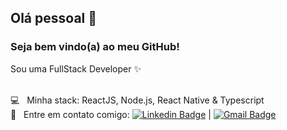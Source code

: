 ## Olá pessoal 👋
### Seja bem vindo(a) ao meu GitHub!

Sou uma FullStack Developer :sparkles:

<br/> :computer: &nbsp; Minha stack: ReactJS, Node.js, React Native & Typescript
<br/> :email: &nbsp; Entre em contato comigo: [![Linkedin Badge](https://img.shields.io/badge/-PatriciaMashiba-blue?style=flat-square&logo=Linkedin&logoColor=white&link=https://www.linkedin.com/in/patricia-mashiba/)](https://www.linkedin.com/in/patricia-mashiba/) 
| 
[![Gmail Badge](https://img.shields.io/badge/-dev.mitsuko@gmail.com-c14438?style=flat-square&logo=Gmail&logoColor=white&link=mailto:dev.mitsuko@gmail.com)](mailto:dev.mitsuko@gmail.com)
